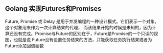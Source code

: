 
## Golang 实现Futures和Promises

Future, Promise 或 Delay 是用于并发编程的一种设计模式。它们表示一个对象，这个对象用来作为一次计算结果的代理，
而该结果开始的时候是未知的，因为计算还没有完成。Promise与Future的区别在于，Future是Promise的一个只读的视图，也就是说
Future没有设置任务结果的方法，只能获取任务执行结果或者为Future添加回调函数

